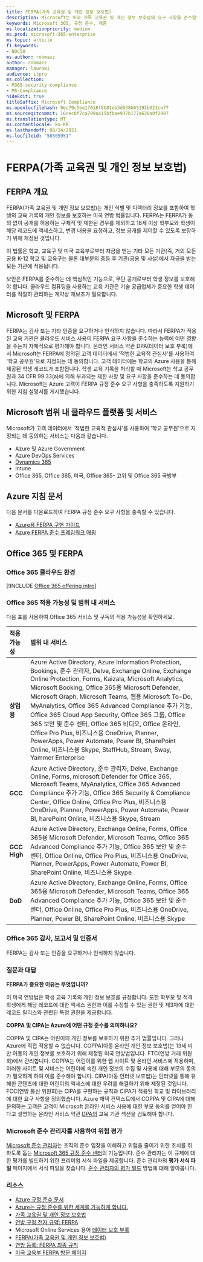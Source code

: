 ```yaml
---
title: FERPA(가족 교육권 및 개인 정보 보호법)
description: Microsoft는 미국 가족 교육권 및 개인 정보 보호법의 요구 사항을 준수합니다.
keywords: Microsoft 365, 규정 준수, 제품
ms.localizationpriority: medium
ms.prod: microsoft-365-enterprise
ms.topic: article
f1.keywords:
- NOCSH
ms.author: robmazz
author: robmazz
manager: laurawi
audience: itpro
ms.collection:
- M365-security-compliance
- MS-Compliance
hideEdit: true
titleSuffix: Microsoft Compliance
ms.openlocfilehash: 0ec79c5be17018f8b01eb3d938b65392b021ce77
ms.sourcegitcommit: 16cec8f7ca799a415bfbae937b177a628a0f2987
ms.translationtype: MT
ms.contentlocale: ko-KR
ms.lasthandoff: 08/24/2021
ms.locfileid: "58505951"
---
```

# <a name="family-educational-rights-and-privacy-act-ferpa"></a>FERPA(가족 교육권 및 개인 정보 보호법)

## <a name="ferpa-overview"></a>FERPA 개요

FERPA(가족 교육권 및 개인 정보 보호법)는 개인 식별 및 디렉터리 정보를 포함하여 학생의 교육 기록의 개인 정보를 보호하는 미국 연방 법률입니다. FERPA는 FERPA가 동의 없이 공개를 허용하는 구체적 및 제한된 경우를 제외하고 18세 이상 학부모와 학생이 해당 레코드에 액세스하고, 변경 내용을 요청하고, 정보 공개를 제어할 수 있도록 보장하기 위해 제정된 것입니다.

이 법률은 학교, 교육구 및 미국 교육부로부터 자금을 받는 기타 모든 기관(즉, 거의 모든 공용 K-12 학교 및 교육구는 물론 대부분의 중등 후 기관(공용 및 사설)에서 자금을 받는 모든 기관에 적용됩니다.

보안은 FERPA를 준수하는 데 핵심적인 기능으로, 무단 공개로부터 학생 정보를 보호해야 합니다. 클라우드 컴퓨팅을 사용하는 교육 기관은 기술 공급업체가 중요한 학생 데이터를 적절히 관리하는 계약상 재보조가 필요합니다.

## <a name="microsoft-and-ferpa"></a>Microsoft 및 FERPA

FERPA는 감사 또는 기타 인증을 요구하거나 인식하지 않습니다. 따라서 FERPA가 적용된 교육 기관은 클라우드 서비스 사용이 FERPA 요구 사항을 준수하는 능력에 어떤 영향을 주는지 자체적으로 평가해야 합니다. 온라인 서비스 약관 [](https://aka.ms/DPA) DPA(데이터 보호 부록)에서 Microsoft는 FERPA에 정의된 고객 데이터에서 '적법한 교육적 관심사'를 사용하여 '학교 공무원'으로 지정되는 데 동의합니다. 고객 데이터에는 학교의 Azure 사용을 통해 제공된 학생 레코드가 포함됩니다. 학생 교육 기록을 처리할 때 Microsoft는 학교 공무원과 34 CFR 99.33(a)에 의해 부과되는 제한 사항 및 요구 사항을 준수하는 데 동의합니다.  Microsoft는 Azure 고객이 FERPA 규정 준수 요구 사항을 충족하도록 지원하기 위한 지침 설명서를 게시했습니다.

## <a name="microsoft-in-scope-cloud-platforms--services"></a>Microsoft 범위 내 클라우드 플랫폼 및 서비스

Microsoft가 고객 데이터에서 '적법한 교육적 관심사'를 사용하여 '학교 공무원'으로 지정되는 데 동의하는 서비스는 다음과 같습니다.

- Azure 및 Azure Government
- Azure DevOps Services
- [Dynamics 365](https://aka.ms/d365-compliance-list)
- Intune
- Office 365, Office 365, 미국, Office 365- 고위 및 Office 365 국방부

## <a name="azure-guidance-documents"></a>Azure 지침 문서

다음 문서를 다운로드하여 FERPA 규정 준수 요구 사항을 충족할 수 있습니다.

- [Azure용 FERPA 구현 가이드](https://azure.microsoft.com/resources/microsoft-azure-ferpa-implementation-guide/)
- [Azure FERPA 준수 프레임워크 매핑](https://aka.ms/AzureFERPAMapping)

## <a name="office-365-and-ferpa"></a>Office 365 및 FERPA

### <a name="office-365-cloud-environments"></a>Office 365 클라우드 환경

[!INCLUDE [Office 365 offering intro](../includes/o365-offering-introduction.md)]

### <a name="office-365-applicability-and-in-scope-services"></a>Office 365 적용 가능성 및 범위 내 서비스

다음 표를 사용하여 Office 365 서비스 및 구독의 적용 가능성을 확인하세요.

| **적용 가능성** | **범위 내 서비스** |
|:------------------|:----------------------|
| **상업용** | Azure Active Directory, Azure Information Protection, Bookings, 준수 관리자, Delve, Exchange Online, Exchange Online Protection, Forms, Kaizala, Microsoft Analytics, Microsoft Booking, Office 365용 Microsoft Defender, Microsoft Graph, Microsoft Teams, 웹용 Microsoft To-Do, MyAnalytics, Office 365 Advanced Compliance 추가 기능, Office 365 Cloud App Security, Office 365 그룹, Office 365 보안 및 준수 센터, Office 365 비디오, Office 온라인, Office Pro Plus, 비즈니스용 OneDrive, Planner, PowerApps, Power Automate, Power BI, SharePoint Online, 비즈니스용 Skype, StaffHub, Stream, Sway, Yammer Enterprise |
| **GCC** | Azure Active Directory, 준수 관리자, Delve, Exchange Online, Forms, microsoft Defender for Office 365, Microsoft Teams, MyAnalytics, Office 365 Advanced Compliance 추가 기능, Office 365 Security & Compliance Center, Office Online, Office Pro Plus, 비즈니스용 OneDrive, Planner, PowerApps, Power Automate, Power BI, harePoint Online, 비즈니스용 Skype, Stream |
| **GCC High** | Azure Active Directory, Exchange Online, Forms, Office 365용 Microsoft Defender, Microsoft Teams, Office 365 Advanced Compliance 추가 기능, Office 365 보안 및 준수 센터, Office Online, Office Pro Plus, 비즈니스용 OneDrive, Planner, PowerApps, Power Automate, Power BI, SharePoint Online, 비즈니스용 Skype |
| **DoD** | Azure Active Directory, Exchange Online, Forms, Office 365용 Microsoft Defender, Microsoft Teams, Office 365 Advanced Compliance 추가 기능, Office 365 보안 및 준수 센터, Office Online, Office Pro Plus, 비즈니스용 OneDrive, Planner, Power BI, SharePoint Online, 비즈니스용 Skype |

### <a name="office-365-audits-reports-and-certificates"></a>Office 365 감사, 보고서 및 인증서

FERPA는 감사 또는 인증을 요구하거나 인식하지 않습니다.

### <a name="frequently-asked-questions"></a>질문과 대답

**FERPA가 중요한 이유는 무엇입니까?**

이 미국 연방법은 학생 교육 기록의 개인 정보 보호를 규정합니다. 또한 학부모 및 적격 학생에게 해당 레코드에 대한 액세스 권한과 이를 수정할 수 있는 권한 및 제3자에 대한 레코드 릴리스와 관련된 특정 권한을 제공합니다.

**COPPA 및 CIPA는 Azure에 어떤 규정 준수를 의미하나요?**

COPPA 및 CIPA는 어린이의 개인 정보를 보호하기 위한 추가 법률입니다. 그러나 Azure에 직접 적용할 수 없습니다. COPPA(아동 온라인 개인 정보 보호법)는 13세 미만 아동의 개인 정보를 보호하기 위해 제정된 미국 연방법입니다. FTC(연방 거래 위원회)에서 관리합니다. COPPA는 어린이를 위한 웹 사이트 및 온라인 서비스에 적용하며, 이러한 사이트 및 서비스는 어린이에 속한 개인 정보의 수집 및 사용에 대해 부모의 동의가 필요하게 하여 이를 준수해야 합니다. CIPA(아동 인터넷 보호법)는 인터넷을 통해 유해한 콘텐츠에 대한 어린이의 액세스에 대한 우려를 해결하기 위해 제정된 것입니다. FCC(연방 통신 위원회)는 CIPA를 구현하는 규칙과 CIPA가 적용된 학교 및 라이브러리에 대한 요구 사항을 정의했습니다. Azure 채택 컨텍스트에서 COPPA 및 CIPA에 대해 문의하는 고객은 고객이 Microsoft 온라인 서비스 사용에 대한 부모 동의를 얻어야 한다고 설명하는 온라인 서비스 약관 [DPA의](https://aka.ms/DPA) 교육 기관 섹션을 검토해야 합니다.

### <a name="use-microsoft-compliance-manager-to-assess-your-risk"></a>Microsoft 준수 관리자를 사용하여 위험 평가

[Microsoft 준수 관리자](/microsoft-365/compliance/compliance-manager)는 조직의 준수 입장을 이해하고 위험을 줄이기 위한 조치를 취하도록 돕는 [Microsoft 365 규정 준수 센터](/microsoft-365/compliance/microsoft-365-compliance-center)의 기능입니다. 준수 관리자는 이 규제에 대한 평가를 빌드하기 위한 프리미엄 서식 파일을 제공합니다. 준수 관리자의 **평가 서식 파일** 페이지에서 서식 파일을 찾습니다. [준수 관리자의 평가 빌드](/microsoft-365/compliance/compliance-manager-assessments) 방법에 대해 알아봅니다.

### <a name="resources"></a>리소스

- [Azure 규정 준수 문서](/azure/compliance/)
- [Azure는 규정 준수를 위한 세계를 가능하게 합니다.](https://azure.microsoft.com/resources/azure-enables-a-world-of-compliance/)
- [가족 교육권 및 개인 정보 보호법](https://www.ed.gov/policy/gen/guid/fpco/ferpa/index.html)
- [연방 규정 전자 규약: FERPA](https://aka.ms/FERPA-GPO)
- Microsoft Online Services 용어 [데이터 보호 부록](https://aka.ms/DPA)
- [FERPA(가족 교육권 및 개인 정보 보호법)](https://www.ecfr.gov/cgi-bin/text-idx?tpl=/ecfrbrowse/Title34/34cfr99_main_02.tpl)
- [연방 등록: FERPA 최종 규칙](https://www.govinfo.gov/content/pkg/FR-2011-12-02/pdf/2011-30683.pdf)
- [미국 교육부 FERPA 방문 페이지](https://www2.ed.gov/policy/gen/guid/fpco/ferpa/index.html)
